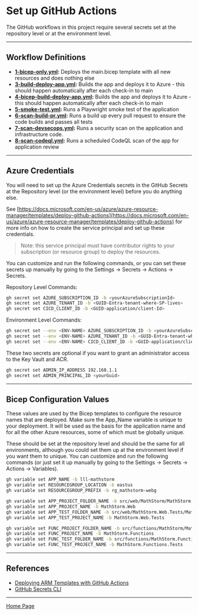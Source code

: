 # Set up GitHub Actions

The GitHub workflows in this project require several secrets set at the repository level or at the environment level.

---

## Workflow Definitions

- **[1-bicep-only.yml](./workflows/1-bicep-only.yml):** Deploys the main.bicep template with all new resources and does nothing else
- **[3-build-deploy-app.yml](./workflows/3-build-deploy-app.yml):** Builds the app and deploys it to Azure - this should happen automatically after each check-in to main
- **[4-bicep-build-deploy-app.yml](./workflows/4-bicep-build-deploy-app.yml):** Builds the app and deploys it to Azure - this should happen automatically after each check-in to main
- **[5-smoke-test.yml](./workflows/5-smoke-test.yml):** Runs a Playwright smoke test of the application
- **[6-scan-build-pr.yml](./workflows/6-scan-build-pr.yml):** Runs a build up every pull request to ensure the code builds and passes all tests
- **[7-scan-devsecops.yml](./workflows/7-scan-devsecops.yml):** Runs a security scan on the application and infrastructure code.
- **[8-scan-codeql.yml](./workflows/8-scan-codeql.yml):** Runs a scheduled CodeQL scan of the app for application review

---

## Azure Credentials

You will need to set up the Azure Credentials secrets in the GitHub Secrets at the Repository level (or the environment level) before you do anything else.

See [https://docs.microsoft.com/en-us/azure/azure-resource-manager/templates/deploy-github-actions](https://docs.microsoft.com/en-us/azure/azure-resource-manager/templates/deploy-github-actions) for more info on how to create the service principal and set up these credentials.

> Note: this service principal must have contributor rights to your subscription (or resource group) to deploy the resources.

You can customize and run the following commands, or you can set these secrets up manually by going to the Settings -> Secrets -> Actions -> Secrets.

Repository Level Commands:

```bash
gh secret set AZURE_SUBSCRIPTION_ID -b <yourAzureSubscriptionId>
gh secret set AZURE_TENANT_ID -b <GUID-Entra-tenant-where-SP-lives>
gh secret set CICD_CLIENT_ID -b <GUID-application/client-Id>
```

Environment Level Commands:

```bash
gh secret set --env <ENV-NAME> AZURE_SUBSCRIPTION_ID -b <yourAzureSubscriptionId>
gh secret set --env <ENV-NAME> AZURE_TENANT_ID -b <GUID-Entra-tenant-where-SP-lives>
gh secret set --env <ENV-NAME> CICD_CLIENT_ID -b <GUID-application/client-Id>
```

These two secrets are optional if you want to grant an administrator access to the Key Vault and ACR.  

```bash
gh secret set ADMIN_IP_ADDRESS 192.168.1.1
gh secret set ADMIN_PRINCIPAL_ID <yourGuid>
```

---

## Bicep Configuration Values

These values are used by the Bicep templates to configure the resource names that are deployed. Make sure the App_Name variable is unique to your deployment. It will be used as the basis for the application name and for all the other Azure resources, some of which must be globally unique.

These should be set at the repository level and should be the same for all environments, although you could set them up at the environment level if you want them to unique. You can customize and run the following commands (or just set it up manually by going to the Settings -> Secrets -> Actions -> Variables).  

```bash
gh variable set APP_NAME -b lll-mathstorm
gh variable set RESOURCEGROUP_LOCATION -b eastus
gh variable set RESOURCEGROUP_PREFIX -b rg_mathstorm-webg 

gh variable set APP_PROJECT_FOLDER_NAME -b src/web/MathStorm/MathStorm.Web
gh variable set APP_PROJECT_NAME -b MathStorm.Web
gh variable set APP_TEST_FOLDER_NAME -b src/web/MathStorm.Web.Tests/MathStorm.Web.Tests
gh variable set APP_TEST_PROJECT_NAME -b MathStorm.Web.Tests

gh variable set FUNC_PROJECT_FOLDER_NAME -b src/functions/MathStorm/MathStorm.Functions
gh variable set FUNC_PROJECT_NAME -b MathStorm.Functions
gh variable set FUNC_TEST_FOLDER_NAME -b src/functions/MathStorm.Functions.Tests/MathStorm.Functions.Tests
gh variable set FUNC_TEST_PROJECT_NAME -b MathStorm.Functions.Tests
```

---

## References

- [Deploying ARM Templates with GitHub Actions](https://docs.microsoft.com/en-us/azure/azure-resource-manager/templates/deploy-github-actions)
- [GitHub Secrets CLI](https://cli.github.com/manual/gh_secret_set)

---

[Home Page](../README.md)
